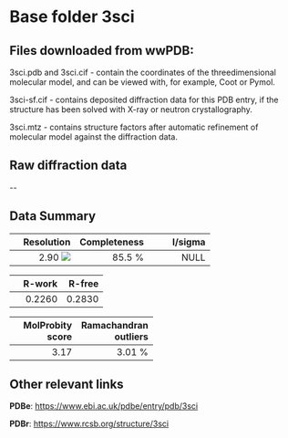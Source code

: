 # Base folder 3sci

## Files downloaded from wwPDB:

3sci.pdb and 3sci.cif - contain the coordinates of the threedimensional molecular model, and can be viewed with, for example, Coot or Pymol.

3sci-sf.cif - contains deposited diffraction data for this PDB entry, if the structure has been solved with X-ray or neutron crystallography.

3sci.mtz - contains structure factors after automatic refinement of molecular model against the diffraction data.

## Raw diffraction data

--<br> 

## Data Summary
|   | Resolution | Completeness| I/sigma |
|---|-------------:|----------------:|--------------:|
|   |2.90 <img src="https://latex.codecogs.com/svg.latex?{\mbox{\normalfont\AA}}"/>|85.5  %|<img width=50/>NULL |

|   | **R-work**| **R-free**   
|---|-------------:|----------------:|           
||0.2260|0.2830|

|   |**MolProbity<br>score**| **Ramachandran<br>outliers** 
|---|-------------:|----------------:|
||3.17|3.01 %|

## Other relevant links 
**PDBe**:  https://www.ebi.ac.uk/pdbe/entry/pdb/3sci
 
**PDBr**: https://www.rcsb.org/structure/3sci 

